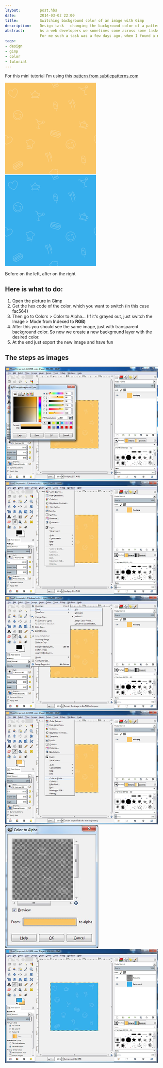 ```yaml
---
layout:         post.hbs
date:           2014-03-02 22:00
title:          Switching background color of an image with Gimp
description:    Design task - changing the background color of a pattern with Gimp
abstract:       As a web developers we sometimes come across some tasks which are not that strictly related to development, but rather to design.
                For me such a task was a few days ago, when I found a neat background pattern, but the color just didn't fit the site I was working on.
tags:
- design
- gimp
- color
- tutorial
---
```


For this mini tutorial I'm using this <a href="http://subtlepatterns.com/food/" rel="external,nofollow">pattern from subtlepatterns.com</a>
<div class="text-center">
    <img src="/static/article-assets/gimp-background-change/food.png" alt="Original background pattern"/>
    &nbsp;
    <img src="/static/article-assets/gimp-background-change/food_blue.png" alt="Modified pattern with different background color"/>
    <p>Before on the left, after on the right</p>
</div>

## Here is what to do:
1. Open the picture in Gimp
1. Get the hex code of the color, which you want to switch (in this case fac564)
1. Then go to Colors > Color to Alpha... (If it's grayed out, just switch the Image > Mode from Indexed to **RGB**)
1. After this you should see the same image, just with transparent background color. So now we create a new background layer with the desired color.
1. At the end just export the new image and have fun


## The steps as images
<img src="/static/article-assets/gimp-background-change/gimp-capture-color-code.jpg" alt="Capturing color code" title="Capturing color code"/>

<img src="/static/article-assets/gimp-background-change/gimp-color-to-alpha-grayed-out.jpg" alt="Color to Alpha grayed out" title="Color to Alpha grayed out"/>

<img src="/static/article-assets/gimp-background-change/gimp-change-mode-to-rgb.jpg" alt="Image mode to RGB" title="Image mode to RGB"/>

<img src="/static/article-assets/gimp-background-change/gimp-color-to-alpha.jpg" alt="Color to Alpha" title="Color to Alpha"/>

<img src="/static/article-assets/gimp-background-change/gimp-color-to-alpha-window.jpg" alt="Color to Alpha window" title="Color to Alpha window"/>

<img src="/static/article-assets/gimp-background-change/gimp-new-background-layer.jpg" alt="Final step - creating new background layer with desired color" title="Final step - creating new background layer with desired color"/>






